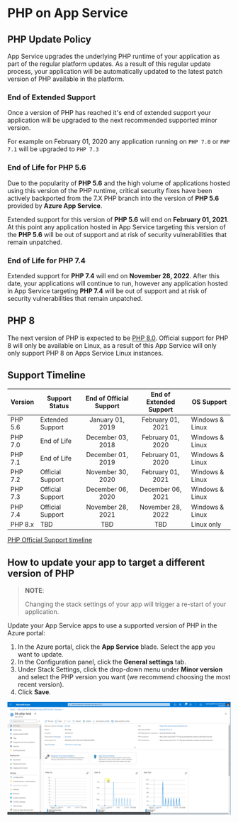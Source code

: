 # PHP on App Service

## PHP Update Policy

App Service upgrades the underlying PHP runtime of your application as part of the regular platform updates. As a result of this regular update process, your application will be automatically updated to the latest patch version of PHP available in the platform.

### End of Extended Support

Once a version of PHP has reached it's end of extended support your application will be upgraded to the next recommended supported minor version.

For example on February 01, 2020 any application running on `PHP 7.0`  or `PHP 7.1` will be upgraded to `PHP 7.3`

### End of Life for PHP 5.6

Due to the popularity of **PHP 5.6** and the high volume of applications hosted using this version of the PHP runtime, critical security fixes have been actively backported from the 7.X PHP branch into the version of **PHP 5.6** provided by **Azure App Service**.

Extended support for this version of **PHP 5.6** will end on **February 01, 2021**. At this point any application hosted in App Service targeting this version of the **PHP 5.6** will be out of support and at risk of security vulnerabilities that remain unpatched.

### End of Life for PHP 7.4

Extended support for **PHP 7.4** will end on **November 28, 2022**. After this date, your applications will continue to run, however any application hosted in App Service targeting **PHP 7.4** will be out of support and at risk of security vulnerabilities that remain unpatched.

## PHP 8

The next version of PHP is expected to be [PHP 8.0](https://wiki.php.net/todo/php80). Official support for PHP 8 will only be available on Linux, as a result of this App Service will only only support PHP 8 on Apps Service Linux instances.

## Support Timeline

| Version |  Support Status  |  End of Official Support | End of Extended Support | OS Support |
|---------| ---------------- |:------------------------:|:-----------------------:| ---------- |
| PHP 5.6 | Extended Support |    January 01, 2019      |    February 01, 2021    | Windows & Linux |
| PHP 7.0 | End of Life      |    December 03, 2018     |    February 01, 2020    | Windows & Linux |
| PHP 7.1 | End of Life      |    December 01, 2019     |    February 01, 2020    | Windows & Linux |
| PHP 7.2 | Official Support |    November 30, 2020     |    February 01, 2021    | Windows & Linux |
| PHP 7.3 | Official Support |    December 06, 2020     |    December 06, 2021    | Windows & Linux |
| PHP 7.4 | Official Support |    November 28, 2021     |    November 28, 2022    | Windows & Linux |
| PHP 8.x | TBD              |    TBD                   |    TBD                  | Linux only |

[PHP Official Support timeline](https://www.php.net/supported-versions.php)

## How to update your app to target a different version of PHP

>**NOTE**:
>
>Changing the stack settings of your app will trigger a re-start of your application.

Update your App Service apps to use a supported version of PHP in the Azure portal:
1. In the Azure portal, click the **App Service** blade. Select the app you want to update. 
2. In the Configuration panel, click the **General settings** tab.
3. Under Stack Settings, click the drop-down menu under **Minor version** and select the PHP version you want (we recommend choosing the most recent version).
4. Click **Save**.

![PHP Minor Version](./media/php.gif)
